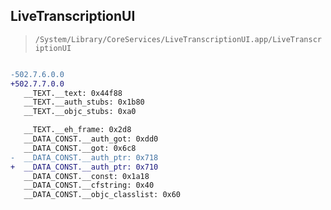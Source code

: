## LiveTranscriptionUI

> `/System/Library/CoreServices/LiveTranscriptionUI.app/LiveTranscriptionUI`

```diff

-502.7.6.0.0
+502.7.7.0.0
   __TEXT.__text: 0x44f88
   __TEXT.__auth_stubs: 0x1b80
   __TEXT.__objc_stubs: 0xa0

   __TEXT.__eh_frame: 0x2d8
   __DATA_CONST.__auth_got: 0xdd0
   __DATA_CONST.__got: 0x6c8
-  __DATA_CONST.__auth_ptr: 0x718
+  __DATA_CONST.__auth_ptr: 0x710
   __DATA_CONST.__const: 0x1a18
   __DATA_CONST.__cfstring: 0x40
   __DATA_CONST.__objc_classlist: 0x60

```
